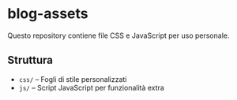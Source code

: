 # blog-assets

Questo repository contiene file CSS e JavaScript per uso personale.

## Struttura

- `css/` – Fogli di stile personalizzati
- `js/` – Script JavaScript per funzionalità extra

